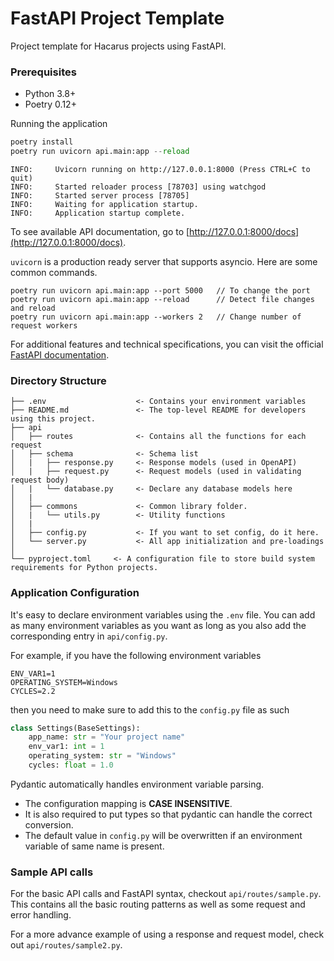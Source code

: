 # FastAPI Project Template

Project template for Hacarus projects using FastAPI.

### Prerequisites
- Python 3.8+
- Poetry 0.12+

Running the application

```python
poetry install
poetry run uvicorn api.main:app --reload
```
```shell script
INFO:     Uvicorn running on http://127.0.0.1:8000 (Press CTRL+C to quit)
INFO:     Started reloader process [78703] using watchgod
INFO:     Started server process [78705]
INFO:     Waiting for application startup.
INFO:     Application startup complete.
```

To see available API documentation, go to [http://127.0.0.1:8000/docs](http://127.0.0.1:8000/docs).

`uvicorn` is a production ready server that supports asyncio. Here are some common commands.

```shell script
poetry run uvicorn api.main:app --port 5000   // To change the port
poetry run uvicorn api.main:app --reload      // Detect file changes and reload
poetry run uvicorn api.main:app --workers 2   // Change number of request workers
```

For additional features and technical specifications, you can visit the official [FastAPI documentation](https://fastapi.tiangolo.com/tutorial/first-steps/).

### Directory Structure

    ├── .env                    <- Contains your environment variables
    ├── README.md               <- The top-level README for developers using this project.
    ├── api
    │   ├── routes              <- Contains all the functions for each request
    │   ├── schema              <- Schema list
    │   |   ├── response.py     <- Response models (used in OpenAPI)
    │   |   ├── request.py      <- Request models (used in validating request body)
    │   |   └── database.py     <- Declare any database models here
    │   |
    │   ├── commons             <- Common library folder.
    │   |   └── utils.py        <- Utility functions
    │   |
    │   ├── config.py           <- If you want to set config, do it here.
    │   └── server.py           <- All app initialization and pre-loadings
    │
    └── pyproject.toml     <- A configuration file to store build system requirements for Python projects.

 ### Application Configuration

 It's easy to declare environment variables using the `.env` file.
 You can add as many environment variables as you want as long as you also add the corresponding entry in `api/config.py`.

For example, if you have the following environment variables

 ```shell script
ENV_VAR1=1
OPERATING_SYSTEM=Windows
CYCLES=2.2
```

then you need to make sure to add this to the `config.py` file as such

```python
class Settings(BaseSettings):
    app_name: str = "Your project name"
    env_var1: int = 1
    operating_system: str = "Windows"
    cycles: float = 1.0
```

Pydantic automatically handles environment variable parsing.

- The configuration mapping is **CASE INSENSITIVE**.
- It is also required to put types so that pydantic can handle the correct conversion.
- The default value in `config.py` will be overwritten if an environment variable of same name is present.

### Sample API calls

For the basic API calls and FastAPI syntax, checkout `api/routes/sample.py`. This contains all the basic routing patterns as well as some request and error handling.

For a more advance example of using a response and request model, check out `api/routes/sample2.py`.
